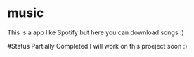 # music
This is a app like Spotify but here you can download songs :)

#Status
Partially Completed I will work on this proeject soon :)
